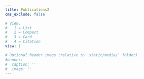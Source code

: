 ```yaml
---
title: Publications2
cms_exclude: false

# View.
#   1 = List
#   2 = Compact
#   3 = Card
#   4 = Citation
view: 1

# Optional header image (relative to `static/media/` folder).
#banner:
#  caption: ''
#  image: ''
---
```

